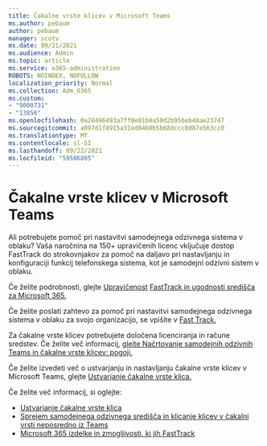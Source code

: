 ```yaml
---
title: Čakalne vrste klicev v Microsoft Teams
ms.author: pebaum
author: pebaum
manager: scotv
ms.date: 09/21/2021
ms.audience: Admin
ms.topic: article
ms.service: o365-administration
ROBOTS: NOINDEX, NOFOLLOW
localization_priority: Normal
ms.collection: Adm_O365
ms.custom:
- "9000731"
- "13856"
ms.openlocfilehash: 0a28496493a7ff0e01b0a50d2b95beb48ae23747
ms.sourcegitcommit: a097d1f8915a31ed8460b5b68dccc8d87e563cc0
ms.translationtype: MT
ms.contentlocale: sl-SI
ms.lasthandoff: 09/22/2021
ms.locfileid: "59506805"
---
```

# <a name="call-queues-in-microsoft-teams"></a>Čakalne vrste klicev v Microsoft Teams

Ali potrebujete pomoč pri nastavitvi samodejnega odzivnega sistema v oblaku? Vaša naročnina na 150+ upravičenih licenc vključuje dostop FastTrack do strokovnjakov za pomoč na daljavo pri nastavljanju in konfiguraciji funkcij telefonskega sistema, kot je samodejni odzivni sistem v oblaku.

Če želite podrobnosti, glejte [Upravičenost](https://docs.microsoft.com/fasttrack/eligibility) [FastTrack in ugodnosti središča za Microsoft 365.](https://docs.microsoft.com/fasttrack/introduction#what-is-fasttrack-for-microsoft-365)

Če želite poslati zahtevo za pomoč pri nastavitvi samodejnega odzivnega sistema v oblaku za svojo organizacijo, se vpišite v [Fast Track.](https://www.microsoft.com/fasttrack?rtc=1)

Za čakalne vrste klicev potrebujete določena licenciranja in račune sredstev. Če želite več informacij, [glejte Načrtovanje samodejnih odzivnih Teams in čakalne vrste klicev: pogoji.](https://docs.microsoft.com/microsoftteams/plan-auto-attendant-call-queue#prerequisites)

Če želite izvedeti več o ustvarjanju in nastavljanju čakalne vrste klicev v Microsoft Teams, glejte [Ustvarjanje čakalne vrste klica.](https://docs.microsoft.com/microsoftteams/create-a-phone-system-call-queue) 

Če želite več informacij, si oglejte:

- [Ustvarjanje čakalne vrste klica](https://docs.microsoft.com/microsoftteams/create-a-phone-system-call-queue)
- [Sprejem samodejnega odzivnega središča in klicanje klicev v čakalni vrsti neposredno iz Teams](https://docs.microsoft.com/microsoftteams/answer-auto-attendant-and-call-queue-calls)
- [Microsoft 365 izdelke in zmogljivosti, ki jih FastTrack](https://docs.microsoft.com/fasttrack/products-and-capabilities#office-365)
